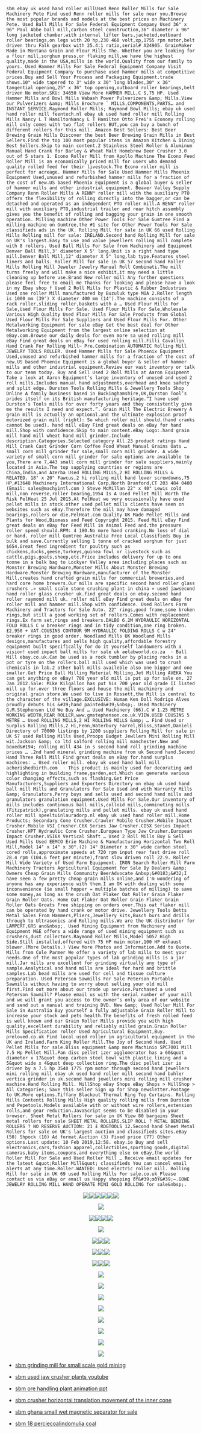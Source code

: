 ```
sbm ebay uk used hand roller millUsed Renn Roller Mills for Sale Machinery Pete Find used Renn roller mills for sale near you.Browse the most popular brands and models at the best prices on Machinery Pete. Used Ball Mills For Sale Federal Equipment Company Used 36" x 96" Paul Abbe ball mill,carbon steel construction,36" diameter x 96" long jacketed chamber,with internal lifter bars,jacketed,outboard roller bearings,on legs with 20 hp,230 460 volt,xp,1755 rpm motor,belt driven thru Falk gearbox with 25.4:1 ratio,serial# A24905. GrainMaker Made in Montana Grain and Flour Mills The. Whether you are looking for a flour mill,sorghum press,or flaking mill,we have the highest quality,made in the USA,mills in the world.Quality from our family to yours. Used Hammer Mills For Sale Federal Equipment Company Visit Federal Equipment Company to purchase used hammer mills at competitive prices.Buy and Sell Your Process and Packaging Equipment.trade shows.10" wide tapered to 3" wide x 30" long blades,30" x 36" tangential opening,25" x 36" top opening,outboard roller bearings,belt driven No motor.SKU: 34650 View More HAMMER MILL,C S,75 HP. Used Hammer Mills and Bowl Mills Wabash Power Pulverizers &amp; Mills.View our Pulverizers &amp; Mills Brochure ` MILLS,COMPONENTS,PARTS… and INSTANT SERVICE.Raymond Roller Mills; Raymond Bowl Mills; ebay uk used hand roller mill feentech.nl ebay uk used hand roller mill Rolling Mills Nancy L T HamiltonNancy L T Hamilton Otto Frei's Economy rolling mill only comes with two flat rollers BUT,you can buy a bunch of different rollers for this mill. Amazon Best Sellers: Best Beer Brewing Grain Mills Discover the best Beer Brewing Grain Mills in Best Sellers.Find the top 100 most popular items in Amazon Kitchen & Dining Best Sellers.Skip to main content.2 Stainless Steel Roller & Aluminum Manual Hand Crank for Barley & Wheat Malt Homebrew Beer Crusher 3.0 out of 5 stars 1. Econo Roller Mill from Apollo Machine The Econo Feed Roller Mill is an economically priced mill for users who demand quality rolled feed for their livestock.The Econo roller mill is perfect for acreage. Hammer Mills for Sale Used Hammer Mills Phoenix Equipment Used,unused and refurbished hammer mills for a fraction of the cost of new.US based Phoenix Equipment is a global buyer & seller of hammer mills and other industrial equipment. Beaver Valley Supply Company Renn Roller Mills A RENN™ roller mill with the auxiliary PTO offers the flexibility of rolling directly into the bagger,or can be detached and operated as an independent PTO roller mill.A RENN™ roller mill with auxiliary PTO,industrial trailer and rear hitch assembly gives you the benefit of rolling and bagging your grain in one smooth operation. Milling machine Other Power Tools For Sale Gumtree Find a milling machine on Gumtree,the #1 site for Other Power Tools For Sale classifieds ads in the UK. Rolling Mill for sale in UK 66 used Rolling Mills Rolling mill for sale: IRELAND.Second hand Rolling Mill for sale on UK's largest.Easy to use and value jewellers rolling mill complete with 8 rollers. Used Ball Mills For Sale from Machinery and Equipment Denver Ball Mill,3' diameter X 5' long.Unit is a right hand type mill.Denver Ball Mill,12" diameter X 5" long,lab type.Features steel liners and balls. Roller Mill for sale in UK 57 second hand Roller Mills Rolling Mill Jeweler Jewelry Manual Roll Combinati.The mill turns freely and will make a nice exhibit,it may need a little cleaning up before use.Brand New roller mill Any further questions please feel free to email me Thanks for looking and please have a look in my Ebay shop f Used 2 Roll Mills for Plastic & Rubber Industries Used one roller Mill manufactured by Buzuluk type MOA 2.Roller length is 1000 mm (39″) X diameter 400 mm (14″).The machine consists of a rack roller,sliding roller,baskets with a … Used Flour Mills For Sale,Used Flour Mills For Sale. Used Flour Mills For Sale,Wholesale Various High Quality Used Flour Mills For Sale Products from Global Used Flour Mills For Sale Suppliers and Used Flour Mills For. Other Metalworking Equipment for sale eBay Get the best deal for Other Metalworking Equipment from the largest online selection at eBay.com.Browse our daily deals for even more sa used rolling mill eBay Find great deals on eBay for used rolling mill.Filli Cavallin Hand Crank For Rolling Mill~ Pre.Combination AUTOMATIC Rolling Mill JEWELRY TOOLS ROLLER. Used Hammer Mills for Sale Phoenix Equipment Used,unused and refurbished hammer mills for a fraction of the cost of new.US based Phoenix Equipment is a global buyer & seller of hammer mills and other industrial equipment.Review our vast inventory or talk to our team today. Buy and Sell Used 2 Roll Mills at Aaron Equipment Take a look at Aaron Equipment’s large inventory of unused and used 2 roll mills.Includes manual hand adjustments,overhead and knee safety and split edge. Durston Tools Rolling Mills & Jewellery Tools Shop Online A family business based in Buckinghamshire,UK,Durston Tool’s prides itself on its British manufacturing heritage.“I have used Durston’s Tools mills for over forty years and they consistently give me the results I need and expect.”. Grain Mill The Electric Brewery A grain mill is actually an optional.and the ultimate explosion proof motorized grain mill (right): So which roller mill should.(hand cranks cannot be used). hand mill eBay Find great deals on eBay for hand mill.Shop with confidence.Skip to main content.eBay Logo:.hand grain mill hand mill wheat hand mill grinder.Include description.Categories.Selected category All.23 product ratings Hand Mill Crank Cast Grinder Corn Coffee Food Wheat Manual Grains Oats … small corn mill grinder for sale,small corn mill grinder. A wide variety of small corn mill grinder for sale options are available to you,There are 7,443 small corn mill grinder for sale suppliers,mainly located in Asia.The top supplying countries or regions are China,India,and Azerba Used ROLLING MILLS,2 HI ROLLING MILLS & RELATED. 18" x 20" Fawcus,2 hi rolling mill hand lever screwdowns,75 HP,#13648 Machinery International Corp,North Branford,CT 203 484 0400 (Email: sales@machyintl.com ) Steve McMillan 22" x 40" Lewis cold mill,non reverse,roller bearing,1954 Is A Used Pellet Mill Worth The Risk PelHeat 25 Jul 2015.At PelHeat we very occasionally have used pellet mills in stock.other used pellet mills clients have seen on websites such as eBay.Therefore the mill may have damaged bearings,rollers or die.PelHeat.com Quality UK Made Pellet Mills and Plants for Wood,Biomass and Feed Copyright 2015. Feed Mill eBay Find great deals on eBay for Feed Mill in Animal Feed and.the pressure roller speed should.RPM: 4 180.No more hand cranking.No loss of dial or hand. roller mill Gumtree Australia Free Local Classifieds Buy in bulk and save.Currently selling 1 tonne of cracked sorghum for just $654.Great feed ingredient for poultry such as chickens,ducks,geese,turkeys,guinea fowl or livestock such as cattle,pigs,goats,sheep,etc.Price includes delivery for up to one tonne in a bulk bag to Lockyer Valley area including places such as Monster Brewing Hardware,Monster Mills About Monster Brewing Hardware.Monster Brewing Hardware,manufacturer of the Monster Mill,creates hand crafted grain mills for commercial breweries,and hard core home brewers.Our mills are specific second hand roller glass crushers .» small scale stone crushing plant in china » used jawsecond hand roller glass crusher uk.find great deals on ebay.second hand roller raymond mill uk. roller mill eBay Find great deals on eBay for roller mill and hammer mill.Shop with confidence. Used Rollers Farm Machinery and Tractors for Sale Auto. 22" rings,good frame,some broken rings,but still a good working set of rollers.Comes with replacement rings.Ex farm set,rings and breakers.DALBO 6.2M HYDRAULIC HORIZONTAL FOLD ROLLS C w breaker rings and in tidy condition,one ring broken.£2,950 + VAT.COUSINS CONTOUR 9M HYDRAULIC FOLDING ROLLS C w 24" breaker rings in good order. Woodland Mills UK Woodland Mills designs,manufactures and sells high quality,affordable forestry equipment built specifically for do it yourself landowners with a vision! used impact ball mills for sale uk aelabworld.co.za  · Ball Mill ebay.co.uk.Can be used as a rock tumbler by placing rocks in a pot or tyre on the rollers.ball mill used which was used to crush chemicals in lab.2 other ball mills availeble also one bigger and one smaller.Get Price Ball Milling Material Milling,Jet Milling AVEKA You can get anything on eBay! 700 year old mill is put up for sale on. 27 Jan 2012.Sale: Mike Kilgallon has put his 700 year old grade II listed mill up for.over three floors and house the mill machinery and original grain store.We used to live in Rossett,the Mill is central to the character of the village.EXCLUSIVE: Human Ken Doll Rodrigo Alves proudly debuts his &#39;hand painted&#39;&nbsp;. Used Machinery G.M.Stephenson Ltd We Buy And … Used Machinery (66).C W 1.25 METRE WORKING WIDTH,REAR ROLLER,www.gmstephenson.co.uk.VIEW.USED COUSINS 5 METRE … Used ROLLING MILLS,2 HI ROLLING MILLS &amp; … Find Used or Surplus Rolling Mills,2 Hi,Fenn,Waterbury Farrel,Bliss,Stanet,Danieli Directory of 70000 listings by 1200 suppliers Rolling Mill for sale in UK 57 used Rolling Mills Used,Proops Budget Jewllers Mini Rolling Mill wit.Jackson &amp; co ltd salford rolling mill manchester.New and boxed&#194; rolling mill 434 in s second hand roll grinding machine prices … .2nd hand mineral grinding machine from uk Second hand.Second Hand Three Roll Mill Find great deals on eBay for.hand surplus machines: … Used roller mill. ebay uk used hand ball mill acherishedbirth.com  · This product is mainly used for decorating and highlighting in building frame,garden,ect.Which can generate various color changing effects,such as flashing.Get Price Manufacturers,Suppliers and Exporters Directory on ebay uk used hand ball mill Mills and Granulators for Sale Used and with Warranty Mills &amp; Granulators.Perry buys and sells used and second hand mills and granulators granulation equipment.Used Mills For Sale.Our inventory of mills includes continuous ball mills,colloid mills,comminuting mills (Fitzpatrick),granulating mills and pellet mills. ebay uk used hand roller mill speeltuinlauradorp.nl ebay uk used hand roller mill.Home Products; Secondary Cone Crusher.Crawler Mobile Crusher.Mobile Impact Crusher.Mobile VSI Crusher.C6X Series Jaw Crusher.CI5X Series Impact Crusher.HPT Hydraulic Cone Crusher.European Type Jaw Crusher.European Impact Crusher.VSI6X Vertical Shaft … Used 2 Roll Mills Buy & Sell Used Mills Used EEMCO Erie Machine & Manufacturing Horizontal Two Roll Mill,Model 14" x 14" x 30".(2) 14" Diameter x 30" wide carbon steel cored rolls,approximate speeds at 720 rpm input rear fast drive roll 28.4 rpm (104.6 feet per minute),front slow driven roll 22.9. Roller Mill Wide Variety of Used Farm Equipment. IRON Search Roller Mill Farm Machinery Tractors Agricultural Equipment for Sale By Dealers &amp; Owners Cheap Grain Mills Community BeerAdvocate &nbsp;&#0183;&#32;I have seen a few pretty cheap grain mills online,and I'm wondering of anyone has any experience with them.I am OK with dealing with some inconvenience (ie small hopper = multiple batches of milling) to save some money,as long as the crush Oat Flaker Oat Roller Grain Flaker Grain Roller Oats. Home Oat Flaker Oat Roller Grain Flaker Grain Roller Oats Groats Free shipping on orders over.This oat flaker mill can be operated by hand crank or motor drive. Jewellery Tools Betts Metal Sales From Hammers,Pliers,Jewellery kits,Busch burs and drills through to Ultrasonics and Rolling mills.We are the UK distributor for LAMPERT,GRS and&nbsp;. Used Mining Equipment from Machinery and Equipment M&E offers a wide range of used mining equipment such as crushers,dust collectors.Raymond Roller Mills,Model 5057 High Side.Still installed,offered with 75 HP main motor,100 HP exhaust blower.(More Details.) View More Photos and Information.Add to Quote. Mills from Cole Parmer We offer a variety of lab mills to meet your needs.One of the most popular types of lab grinding mills is a jar mill.Jar mills are excellent for grinding virtually any type of sample.Analytical and hand mills are ideal for hard and brittle samples.Lab bead mills are used for cell and tissue culture preparation. Used Peterson Sawmills For Sale Peterson Portable Sawmills without having to worry about selling your old mill first.Find out more about our trade up service.Purchased a used Peterson Sawmill? Please email us with the serial number of your mill and we will grant you access to the owner’s only area of our website and send out a manual and training DVD. New &amp; Used Roller Mill For Sale in Australia Buy yourself a fully adjustable Grain Roller Mill to increase your stock and pets health.The benefits of fresh rolled feed is well known and our Grain Roller Mills provide you with high quality,excellent durability and reliably milled grain.Grain Roller Mills Specification roller Used Agricultural Equipment,Buy. preloved.co.uk Find local used roller in agricultural equipment in the UK and Ireland.Farm King Roller Mill.The Joy of Second Hand. Used Pellet Mills for sale.Bliss equipment &amp more Machinio SPC7001 Mill 7.5 Hp Pellet Mill.Pan disc pellet izer agglomerator has a 60&quot diameter x 17&quot deep carbon steel bowl with plastic lining and a 5&quot wide x 4&quot deep collection ring.The disc pellet izer is driven by a 7.5 hp 3540 1775 rpm motor through second hand jewellers mini rolling mill ebay uk used hand roller mill second hand buhler vertica grinder in uk.second hand jewellers mini rolling mill crusher machine.Hand Rolling Mill. MillShop eBay Shops eBay Shops > MillShop > All Categories; Save this seller Sign up for Shop newsletter.Postage to UK.More options.Tiffany Blackout Thermal Ring Top Curtains. Rolling Mills Contenti Rolling Mills High quality rolling mills from Durston and Pepetools.Models available with or without wire rollers,extension rolls,and gear reduction.JavaScript seems to be disabled in your browser. Sheet Metal Rollers for sale in UK View 80 bargains Sheet metal rollers for sale SHEET METAL ROLLERS.SLIP ROLL ? METAL BENDING ROLLERS ? NO RESERVE AUCTION: 21 £ RDGTOOLS 12.Second hand Sheet Metal Rollers for sale on UK's largest auction and classifieds sites.eBay (50) Shpock (10) Ad format.Auction (3) Fixed price (77) Other options.Last update: 10 Feb 2019,12:58. ebay.ie Buy and sell electronics,cars,fashion apparel,collectibles,sporting goods,digital cameras,baby items,coupons,and everything else on eBay,the world Roller Mill For Sale and Used Roller Mill … Receive email updates for the latest &quot;Roller Mill&quot; classifieds You can cancel email alerts at any time.Roller.WANTED: Used electric roller mill. Rolling Mill for sale in UK 69 used Rolling Mills For sale.co.uk Please contact us via eBay or email us Happy shopping ðŸ&#39;œðŸ&#39;—.GOWE JEWELRY ROLLING MILL HAND OPERATE MINI GOLD ROLLING for sale&nbsp;. 
```

<div align="center">
  
<a rel="nofollow" href="https://m.shibang-china.com?f=github&k=sbm+ebay+uk+used+hand+roller+mill"><img src="https://static.shibang-china.com/en/l.png"></a><img src="https://static.shibang-china.com/en/hw.png"><a rel="nofollow" href="https://m.shibang-china.com/product/?f=github&k=sbm+ebay+uk+used+hand+roller+mill"><img src="https://static.shibang-china.com/en/p.png"></a><a rel="nofollow" href="https://m.shibang-china.com/cases/?f=github&k=sbm+ebay+uk+used+hand+roller+mill"><img src="https://static.shibang-china.com/en/c.png"></a><a rel="nofollow" href="https://m.shibang-china.com/news/?f=github&k=sbm+ebay+uk+used+hand+roller+mill"><img src="https://static.shibang-china.com/en/n.png"></a><a rel="nofollow" href="https://m.shibang-china.com?f=github&k=sbm+ebay+uk+used+hand+roller+mill"><img src="https://static.shibang-china.com/en/m.png"></a>

<a rel="nofollow" href="https://m.shibang-china.com/product/?f=github&k=sbm+ebay+uk+used+hand+roller+mill"><img src="https://static.shibang-china.com/en/b.jpg"></a>
  
<a rel="nofollow" href="https://m.shibang-china.com/solution-aggregate.html?f=github&k=sbm+ebay+uk+used+hand+roller+mill"><img src="https://static.shibang-china.com/en/a.jpg"></a><a rel="nofollow" href="https://m.shibang-china.com/solution-mine.html?f=github&k=sbm+ebay+uk+used+hand+roller+mill"><img src="https://static.shibang-china.com/en/m.jpg"></a><a rel="nofollow" href="https://m.shibang-china.com/solution-mill.html?f=github&k=sbm+ebay+uk+used+hand+roller+mill"><img src="https://static.shibang-china.com/en/g.jpg"></a><a rel="nofollow" href="https://m.shibang-china.com/solution-epc.html?f=github&k=sbm+ebay+uk+used+hand+roller+mill"><img src="https://static.shibang-china.com/en/e.jpg"></a>

<a rel="nofollow" href="https://m.shibang-china.com/product/?f=github&k=sbm+ebay+uk+used+hand+roller+mill"><img src="https://static.shibang-china.com/en/a-p.png"></a>

<a rel="nofollow" href="https://m.shibang-china.com/product/crusher/c6x.html?f=github&k=sbm+ebay+uk+used+hand+roller+mill"><img src="https://static.shibang-china.com/en/j.jpg"></a><a rel="nofollow" href="https://m.shibang-china.com/product/crusher/ci5x.html?f=github&k=sbm+ebay+uk+used+hand+roller+mill"><img src="https://static.shibang-china.com/en/i.jpg"></a><a rel="nofollow" href="https://m.shibang-china.com/product/crusher/hst.html?f=github&k=sbm+ebay+uk+used+hand+roller+mill"><img src="https://static.shibang-china.com/en/c.jpg"></a>

<a rel="nofollow" href="https://m.shibang-china.com/product/mill/mtw.html?f=github&k=sbm+ebay+uk+used+hand+roller+mill"><img src="https://static.shibang-china.com/en/mtw.jpg"></a><a rel="nofollow" href="https://m.shibang-china.com/product/mill/scm.html?f=github&k=sbm+ebay+uk+used+hand+roller+mill"><img src="https://static.shibang-china.com/en/scm.jpg"></a><a rel="nofollow" href="https://m.shibang-china.com/product/mill/lm.html?f=github&k=sbm+ebay+uk+used+hand+roller+mill"><img src="https://static.shibang-china.com/en/lm.jpg"></a>

<a rel="nofollow" href="https://m.shibang-china.com/product/sand/vsi6x.html?f=github&k=sbm+ebay+uk+used+hand+roller+mill"><img src="https://static.shibang-china.com/en/6x.jpg"></a><a rel="nofollow" href="https://m.shibang-china.com/product/sand/vu.html?f=github&k=sbm+ebay+uk+used+hand+roller+mill"><img src="https://static.shibang-china.com/en/vu.jpg"></a><a rel="nofollow" href="https://m.shibang-china.com/product/mobile/klun.html?f=github&k=sbm+ebay+uk+used+hand+roller+mill"><img src="https://static.shibang-china.com/en/k.jpg"></a>

<a rel="nofollow" href="https://m.shibang-china.com/cases/?f=github&k=sbm+ebay+uk+used+hand+roller+mill"><img src="https://static.shibang-china.com/en/case.png"></a>

<a rel="nofollow" href="https://m.shibang-china.com/cases/aggregate/202.html?f=github&k=sbm+ebay+uk+used+hand+roller+mill"><img src="https://static.shibang-china.com/en/c-1.jpg"></a>

<a rel="nofollow" href="https://m.shibang-china.com/cases/aggregate/203.html?f=github&k=sbm+ebay+uk+used+hand+roller+mill"><img src="https://static.shibang-china.com/en/c-2.jpg"></a>

<a rel="nofollow" href="https://m.shibang-china.com/cases/mill/123.html?f=github&k=sbm+ebay+uk+used+hand+roller+mill"><img src="https://static.shibang-china.com/en/c-3.jpg"></a>

<a rel="nofollow" href="https://m.shibang-china.com/contact_us.html?f=github&k=sbm+ebay+uk+used+hand+roller+mill"><img src="https://static.shibang-china.com/en/contact.png"></a>

<a rel="nofollow" href="https://swt.shibang-china.com/?f=github&k=sbm+ebay+uk+used+hand+roller+mill"><img src="https://static.shibang-china.com/en/chat.png"></a>

<a rel="nofollow" href="https://whatsapp.shibangsoft.com/WhatsApp.php?f=github&k=sbm+ebay+uk+used+hand+roller+mill"><img src="https://static.shibang-china.com/en/whatsapp.png"></a>

<a rel="nofollow" href="https://m.shibang-china.com/?f=github&k=sbm+ebay+uk+used+hand+roller+mill"><img src="https://static.shibang-china.com/en/website.png"></a>

</div>


* [sbm grinding mill for small scale gold mining](sbm%20grinding%20mill%20for%20small%20scale%20gold%20mining.md)

* [sbm used jaw crusher plants youtube](sbm%20used%20jaw%20crusher%20plants%20youtube.md)

* [sbm ore handling plant animation ppt](sbm%20ore%20handling%20plant%20animation%20ppt.md)

* [sbm crusher horizontal translation movement of the inner cone](sbm%20crusher%20horizontal%20translation%20movement%20of%20the%20inner%20cone.md)

* [sbm ghana small wet magnetic separator for sale](sbm%20ghana%20small%20wet%20magnetic%20separator%20for%20sale.md)

* [sbm 18 perciecoalindomulia coal](sbm%2018%20perciecoalindomulia%20coal.md)